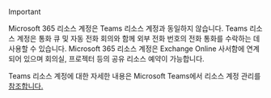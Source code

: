 > [!IMPORTANT]
> Microsoft 365 리소스 계정은 Teams 리소스 계정과 동일하지 않습니다. Teams 리소스 계정은 통화 큐 및 자동 전화 회의와 함께 외부 전화 번호의 전화 통화를 수락하는 데 사용할 수 있습니다. Microsoft 365 리소스 계정은 Exchange Online 사서함에 연계되어 있으며 회의실, 프로젝터 등의 공유 리소스 예약이 가능합니다.
>
> Teams 리소스 계정에 대한 자세한 내용은 Microsoft Teams에서 리소스 계정 관리를 [참조합니다.](../manage-resource-accounts.md)
